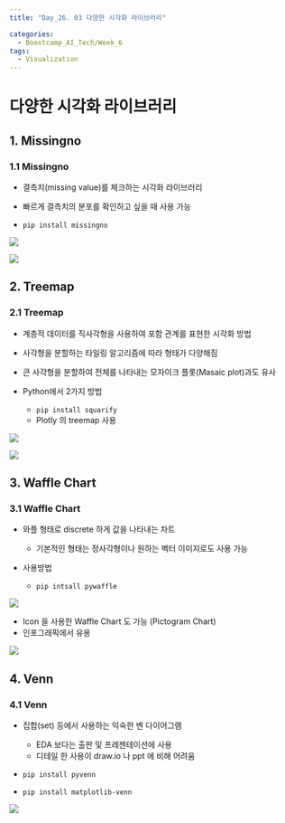 ```yaml
---
title: "Day_26. 03 다양한 시각화 라이브러리"

categories:
  - Boostcamp_AI_Tech/Week_6
tags:
  - Visualization
---
```


# 다양한 시각화 라이브러리

## 1. Missingno

### 1.1 Missingno

- 결측치(missing value)를 체크하는 시각화 라이브러리
- 빠르게 결측치의 분포를 확인하고 싶을 때 사용 가능

- `pip install missingno`

![]({{site.url}}/assets/images/1631021732964.png)

![]({{site.url}}/assets/images/1631021771002.png)

## 2. Treemap

### 2.1 Treemap

- 계층적 데이터를 직사각형을 사용하여 포함 관계를 표현한 시각화 방법
- 사각형을 분할하는 타일링 알고리즘에 따라 형태가 다양해짐
- 큰 사각형을 분할하여 전체를 나타내는 모자이크 플롯(Masaic plot)과도 유사

- Python에서 2가지 방법
  - `pip install squarify`
  - Plotly 의 treemap 사용

![]({{site.url}}/assets/images/1631021863749.png)

![]({{site.url}}/assets/images/1631021917620.png)

## 3. Waffle Chart

### 3.1 Waffle Chart

- 와플 형태로 discrete 하게 값을 나타내는 차트
  - 기본적인 형태는 정사각형이나 원하는 벡터 이미지로도 사용 가능

- 사용방법
  - `pip intsall pywaffle`

![]({{site.url}}/assets/images/1631022021998.png)

- Icon 을 사용한 Waffle Chart 도 가능 (Pictogram Chart)
- 인포그래픽에서 유용

![]({{site.url}}/assets/images/1631022075376.png)

## 4. Venn

### 4.1 Venn

- 집합(set) 등에서 사용하는 익숙한 벤 다이어그램
  - EDA 보다는 출판 및 프레젠테이션에 사용
  - 디테일 한 사용이 draw.io 나 ppt 에 비해 어려움

- `pip install pyvenn`
- `pip install matplotlib-venn`

![]({{site.url}}/assets/images/1631022148688.png)



